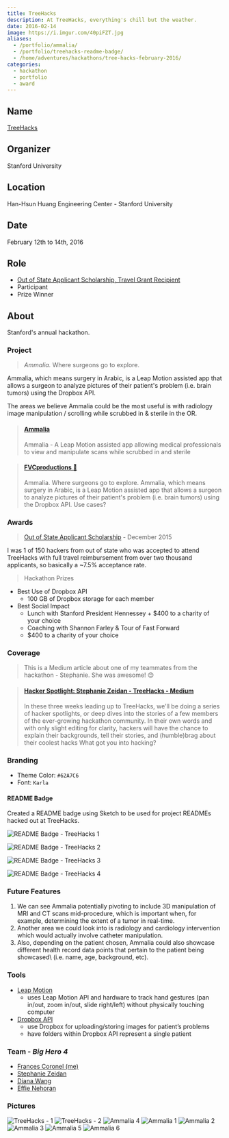 ```yaml
---
title: TreeHacks
description: At TreeHacks, everything's chill but the weather.
date: 2016-02-14
image: https://i.imgur.com/40piFZT.jpg
aliases:
  - /portfolio/ammalia/
  - /portfolio/treehacks-readme-badge/
  - /home/adventures/hackathons/tree-hacks-february-2016/
categories:
  - hackathon
  - portfolio
  - award
---
```


## Name

[TreeHacks](https://treehacks.com)

## Organizer

Stanford University

## Location

Han-Hsun Huang Engineering Center - Stanford University

## Date

February 12th to 14th, 2016

## Role

- [Out of State Applicant Scholarship, Travel Grant Recipient](https://medium.com/@hackwithtrees/treehacks-admissions-our-goals-and-process-b204a198d4a6)
- Participant
- Prize Winner

## About

Stanford's annual hackathon.

### Project

> _Ammalia._ Where surgeons go to explore.

Ammalia, which means surgery in Arabic, is a Leap Motion assisted app that allows a surgeon to analyze pictures of their patient's problem (i.e. brain tumors) using the Dropbox API.

The areas we believe Ammalia could be the most useful is with radiology image manipulation / scrolling while scrubbed in & sterile in the OR.

<blockquote class="embedly-card"><h4><a href="https://devpost.com/software/ammalia">Ammalia</a></h4><p>Ammalia - A Leap Motion assisted app allowing medical professionals to view and manipulate scans while scrubbed in and sterile</p></blockquote>
<script async src="//cdn.embedly.com/widgets/platform.js" charset="UTF-8"></script>

<blockquote class="embedly-card"><h4><a href="https://fvcproductions.com/portfolio/ammalia/">FVCproductions 🍓</a></h4><p>Ammalia. Where surgeons go to explore. Ammalia, which means surgery in Arabic, is a Leap Motion assisted app that allows a surgeon to analyze pictures of their patient's problem (i.e. brain tumors) using the Dropbox API. Use cases?</p></blockquote>

### Awards

> [Out of State Applicant Scholarship](https://medium.com/@hackwithtrees/treehacks-admissions-our-goals-and-process-b204a198d4a6) - December 2015

I was 1 of 150 hackers from out of state who was accepted to attend TreeHacks with full travel reimbursement from over two thousand applicants, so basically a ~7.5% acceptance rate.

> Hackathon Prizes

- Best Use of Dropbox API
  - 100 GB of Dropbox storage for each member
- Best Social Impact
  - Lunch with Stanford President Hennessey + \$400 to a charity of your choice
  - Coaching with Shannon Farley & Tour of Fast Forward
  - $400 to a charity of your choice

### Coverage

> This is a Medium article about one of my teammates from the hackathon - Stephanie. She was awesome! 😊

<blockquote class="embedly-card"><h4><a href="https://medium.com/@hackwithtrees/hacker-spotlight-stephane-zeidan-52a4c90375e8">Hacker Spotlight: Stephanie Zeidan - TreeHacks - Medium</a></h4><p>In these three weeks leading up to TreeHacks, we'll be doing a series of hacker spotlights, or deep dives into the stories of a few members of the ever-growing hackathon community. In their own words and with only slight editing for clarity, hackers will have the chance to explain their backgrounds, tell their stories, and (humble)brag about their coolest hacks What got you into hacking?</p></blockquote>

### Branding

- Theme Color: `#62A7C6`
- Font: `Karla`

#### README Badge

Created a README badge using Sketch to be used for project READMEs hacked out at TreeHacks.

![README Badge - TreeHacks 1](https://i.imgur.com/70AH1sF.png)

![README Badge - TreeHacks 2](https://i.imgur.com/MLA7lc3.png)

![README Badge - TreeHacks 3](https://i.imgur.com/xPMxqF6.png)

![README Badge - TreeHacks 4](https://i.imgur.com/6dvAxdH.png)

### Future Features

1.  We can see Ammalia potentially pivoting to include 3D manipulation of MRI and CT scans mid-procedure, which is important when, for example, determining the extent of a tumor in real-time.
2.  Another area we could look into is radiology and cardiology intervention which would actually involve catheter manipulation.
3.  Also, depending on the patient chosen, Ammalia could also showcase different health record data points that pertain to the patient being showcased\ (i.e. name, age, background, etc).

### Tools

- [Leap Motion](https://developer.leapmotion.com/)
  - uses Leap Motion API and hardware to track hand gestures (pan in/out, zoom in/out, slide right/left) without physically touching computer
- [Dropbox API](https://www.dropbox.com/developers)
  - use Dropbox for uploading/storing images for patient’s problems
  - have folders within Dropbox API represent a single patient

### Team - _Big Hero 4_

- [Frances Coronel (me)](https://github.com/fvcproductions)
- [Stephanie Zeidan](https://github.com/stephzeid)
- [Diana Wang](https://github.com/diana-wang)
- [Effie Nehoran](https://github.com/effien3)

### Pictures

![TreeHacks - 1](https://i.imgur.com/40piFZT.jpg)
![TreeHacks - 2](https://i.imgur.com/5JCAoBs.jpg)
![Ammalia 4](https://i.imgur.com/hiQHKNS.png)
![Ammalia 1](https://i.imgur.com/y5lcGMl.png)
![Ammalia 2](https://i.imgur.com/oDEUOnO.png)
![Ammalia 3](https://i.imgur.com/xpUa6IH.png)
![Ammalia 5](https://i.imgur.com/ergfjak.png)
![Ammalia 6](https://i.imgur.com/WfK4O60.png)
